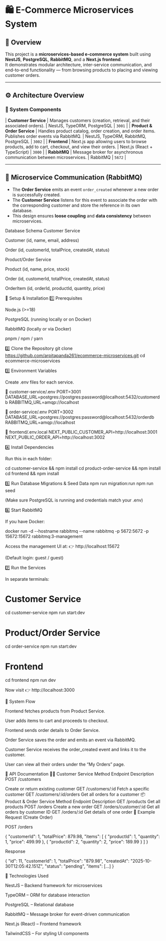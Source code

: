 # 🛍️ E-Commerce Microservices System

## 📘 Overview
This project is a **microservices-based e-commerce system** built using **NestJS**, **PostgreSQL**, **RabbitMQ**, and a **Next.js frontend**.  
It demonstrates modular architecture, inter-service communication, and end-to-end functionality — from browsing products to placing and viewing customer orders.

---

## ⚙️ Architecture Overview

### 🧩 System Components

| **Customer Service** | Manages customers (creation, retrieval, and their associated orders). | NestJS, TypeORM, PostgreSQL | `3001` |
| **Product & Order Service** | Handles product catalog, order creation, and order items. Publishes order events via RabbitMQ. | NestJS, TypeORM, RabbitMQ, PostgreSQL | `3002` |
| **Frontend** | Next.js app allowing users to browse products, add to cart, checkout, and view their orders. | Next.js (React + TypeScript) | `3000` |
| **RabbitMQ** | Message broker for asynchronous communication between microservices. | RabbitMQ | `5672` |

---

## 🧱 Microservice Communication (RabbitMQ)

- The **Order Service** emits an event `order_created` whenever a new order is successfully created.
- The **Customer Service** listens for this event to associate the order with the corresponding customer and store the reference in its own database.
- This design ensures **loose coupling** and **data consistency** between microservices.

Database Schema
Customer Service

Customer (id, name, email, address)

Order (id, customerId, totalPrice, createdAt, status)

Product/Order Service

Product (id, name, price, stock)

Order (id, customerId, totalPrice, createdAt, status)

OrderItem (id, orderId, productId, quantity, price)

🚀 Setup & Installation
1️⃣ Prerequisites

Node.js (>=18)

PostgreSQL (running locally or on Docker)

RabbitMQ (locally or via Docker)

pnpm / npm / yarn

2️⃣ Clone the Repository
git clone https://github.com/arpitapanda261/ecommerce-microservices.git
cd ecommerce-microservices

3️⃣ Environment Variables

Create .env files for each service.

🧩 customer-service/.env
PORT=3001
DATABASE_URL=postgres://postgres:password@localhost:5432/customerdb
RABBITMQ_URL=amqp://localhost

🧩 order-service/.env
PORT=3002
DATABASE_URL=postgres://postgres:password@localhost:5432/orderdb
RABBITMQ_URL=amqp://localhost

🧩 frontend/.env.local
NEXT_PUBLIC_CUSTOMER_API=http://localhost:3001
NEXT_PUBLIC_ORDER_API=http://localhost:3002

4️⃣ Install Dependencies

Run this in each folder:

cd customer-service && npm install
cd product-order-service && npm install
cd frontend && npm install

5️⃣ Run Database Migrations & Seed Data
npm run migration:run
npm run seed


(Make sure PostgreSQL is running and credentials match your .env)

6️⃣ Start RabbitMQ

If you have Docker:

docker run -d --hostname rabbitmq --name rabbitmq -p 5672:5672 -p 15672:15672 rabbitmq:3-management


Access the management UI at:
👉 http://localhost:15672

(Default login: guest / guest)

7️⃣ Run the Services

In separate terminals:

# Customer Service
cd customer-service
npm run start:dev

# Product/Order Service
cd order-service
npm run start:dev

# Frontend
cd frontend
npm run dev


Now visit 👉 http://localhost:3000

🧪 System Flow

Frontend fetches products from Product Service.

User adds items to cart and proceeds to checkout.

Frontend sends order details to Order Service.

Order Service saves the order and emits an event via RabbitMQ.

Customer Service receives the order_created event and links it to the customer.

User can view all their orders under the “My Orders” page.

🔌 API Documentation
🧍‍♀️ Customer Service
Method	Endpoint	Description
POST	/customers	

Create or return existing customer
GET	/customers/:id	Fetch a specific customer
GET	/customers/:id/orders	Get all orders for a customer
📦 Product & Order Service
Method	Endpoint	Description
GET	/products	Get all products
POST	/orders	Create a new order
GET	/orders/customer/:id	Get all orders by customer ID
GET	/orders/:id	Get details of one order
🧭 Example Request (Create Order)

POST /orders

{
  "customerId": 1,
  "totalPrice": 879.98,
  "items": [
    { "productId": 1, "quantity": 1, "price": 499.99 },
    { "productId": 2, "quantity": 2, "price": 189.99 }
  ]
}


Response

{
  "id": 11,
  "customerId": 1,
  "totalPrice": "879.98",
  "createdAt": "2025-10-30T12:05:42.151Z",
  "status": "pending",
  "items": [...]
}

🧰 Technologies Used

NestJS – Backend framework for microservices

TypeORM – ORM for database interaction

PostgreSQL – Relational database

RabbitMQ – Message broker for event-driven communication

Next.js (React) – Frontend framework

TailwindCSS – For styling UI components